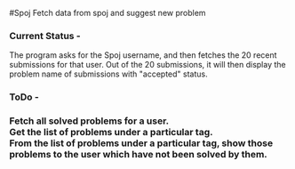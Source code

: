#Spoj
Fetch data from spoj and suggest new problem

<h3>Current Status -</h3>
The program asks for the Spoj username, and then fetches the 20 recent submissions for that user. Out of the 20 submissions, it will then display the problem name of submissions with "accepted" status.

<h3>ToDo -<h3>

Fetch all solved problems for a user.<br>
Get the list of problems under a particular tag.<br>
From the list of problems under a particular tag, show those problems to the user which have not been solved by them.
